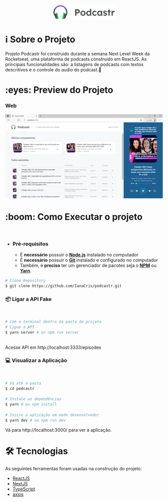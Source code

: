 <p align="center">
  <img src="./.github/logo.png" alt="Podcastr" width="200px" />
</p>

<h1 name="sobre">ℹ Sobre o Projeto</h1>
Projeto Podcastr foi construido durante a semana Next Level Week da Rocketseat, uma plataforma de podcasts construído em ReactJS. 
As principais funcionalidades são: a listagens de podcasts com textos descritivos e o controle do audio do podcast.🎯

<h1 name="preview">:eyes: Preview do Projeto</h1>
<h3>Web</h3>
<img alt="Results1" title="landing web" src=".github/home_podcastr.png" width="800px"/>

<h1 name="run">:boom: Como Executar o projeto</h1> <br>

- ### **Pré-requisitos**

  - É **necessário** possuir o **[Node.js](https://nodejs.org/en/)** instalado no computador
  - É **necessário** possuir o **[Git](https://git-scm.com/)** instalado e configurado no computador
  - Também, é **preciso** ter um gerenciador de pacotes seja o **[NPM](https://www.npmjs.com/)** ou **[Yarn](https://yarnpkg.com/)**.

```bash
# Clone Repository
$ git clone https://github.com/IanaCris/podcastr.git
```


<h3 name='api'>📦 Ligar a API Fake</h3><br>

```bash
# Com o terminal dentro da pasta do projeto
# Ligue a API
$ yarn server # ou npm run server



```
Acesse API em http://localhost:3333/episodes

<h3 name='website'>💻 Visualizar a Aplicação</h3><br>

```bash
# Vá até a pasta
$ cd podcastr

# Instale as dependências
$ yarn # ou npm install

# Inicie a aplicação em modo desenvolvedor
$ yarn dev # ou npm run dev
```
Vá para http://localhost:3000/ para ver a aplicação.


<h1 name="tecnologias">🛠 Tecnologias</h1>

As seguintes ferramentas foram usadas na construção do projeto:

- [ReactJS](https://pt-br.reactjs.org/)
- [NextJS](https://github.com/vercel/next.js/)
- [TypeScript](https://www.typescriptlang.org/)
- [axios](https://github.com/axios/axios)

